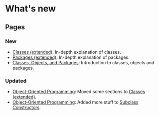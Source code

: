 # What's new

## Pages

### New
- [Classes (extended)](./2/classes-extension): In-depth explanation of classes.
- [Packages (extended)](./2/packages-extension): In-depth explanation of packages.
- [Classes, Objects, and Packages](./2/classes-objects-packages): Introduction to classes, objects and packages.

### Updated
- [Object-Oriented Programming](./2/oop): Moved some sections to [Classes (extended)](./2/classes-extension).
- [Object-Oriented Programming](./2/oop): Added more stuff to [Subclass Constructors](./2/oop#subclass-constructors).
